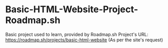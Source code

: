 # Basic-HTML-Website-Project-Roadmap.sh
Basic project used to learn, provided by Roadmap.sh
Project's URL: https://roadmap.sh/projects/basic-html-website
(As per the site's request)
